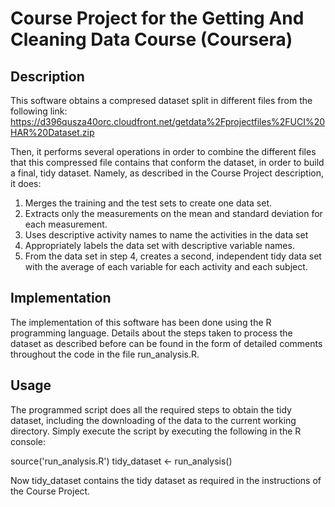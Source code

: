 # Course Project for the Getting And Cleaning Data Course (Coursera)


## Description

This software obtains a compresed dataset split in different files from the following link: https://d396qusza40orc.cloudfront.net/getdata%2Fprojectfiles%2FUCI%20HAR%20Dataset.zip

Then, it performs several operations in order to combine the different files that this compressed file contains that conform the dataset, in order to build a final, tidy dataset. Namely, as described in the Course Project description, it does:

1) Merges the training and the test sets to create one data set.
2) Extracts only the measurements on the mean and standard deviation for each measurement. 
3) Uses descriptive activity names to name the activities in the data set
4) Appropriately labels the data set with descriptive variable names. 
5) From the data set in step 4, creates a second, independent tidy data set with the average of each variable for each activity and each subject.


## Implementation

The implementation of this software has been done using the R programming language. Details about the steps taken to process the dataset as described before can be found in the form of detailed comments throughout the code in the file run_analysis.R.


## Usage

The programmed script does all the required steps to obtain the tidy dataset, including the downloading of the data to the current working directory. Simply execute the script by executing the following in the R console:

source('run_analysis.R')
tidy_dataset <- run_analysis()

Now tidy_dataset contains the tidy dataset as required in the instructions of the Course Project.
